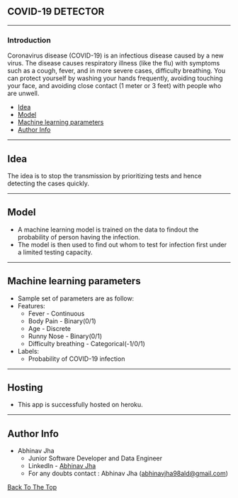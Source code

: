 ## COVID-19 DETECTOR

---

### Introduction
Coronavirus disease (COVID-19) is an infectious disease caused by a new virus.
The disease causes respiratory illness (like the flu) with symptoms such as a cough, fever, and in more severe cases, difficulty breathing. You can protect yourself by washing your hands frequently, avoiding touching your face, and avoiding close contact (1 meter or 3 feet) with people who are unwell.

- [Idea](#idea)
- [Model](#model)
- [Machine learning parameters](#machine)
- [Author Info](#author-info)

---
## Idea

The idea is to stop the transmission by prioritizing tests and hence detecting the cases quickly.

---
## Model

- A machine learning model is trained on the data to findout the probability of person having the infection.
- The model is then used to find out whom to test for infection first under a limited testing capacity.

---
## Machine learning parameters

- Sample set of parameters are as follow:
- Features:
	* Fever - Continuous
	* Body Pain - Binary(0/1)
	* Age - Discrete
	* Runny Nose - Binary(0/1)
	* Difficulty breathing - Categorical(-1/0/1)
- Labels:
	* Probability of COVID-19 infection
---

## Hosting
- This app is successfully hosted on heroku.
---
## Author Info
- Abhinav Jha
	* Junior Software Developer and Data Engineer
	* LinkedIn - [Abhinav Jha](https://www.linkedin.com/in/abhinavjha98/)
	* For any doubts contact : Abhinav Jha (abhinavjha98ald@gmail.com)

[Back To The Top](#read-me-template)
